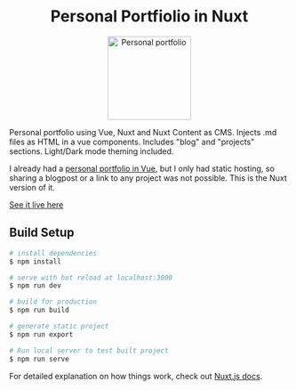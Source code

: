 <h1 align="center">
Personal Portfiolio in Nuxt
</h1>

<div align="center">
<img width="150" src="https://tepexic.com/pp.png" alt="Personal portfolio" />
</div>

Personal portfolio using Vue, Nuxt and Nuxt Content as CMS. Injects .md files as HTML in a vue components. Includes "blog" and "projects" sections. Light/Dark mode theming included.

I already had a [personal portfolio in Vue](https://github.com/Tepexic/tepexic), but I only had static hosting, so sharing a blogpost or a link to any project was not possible. This is the Nuxt version of  it.

[See it live here](https://tepexic.com)

## Build Setup

```bash
# install dependencies
$ npm install

# serve with hot reload at localhost:3000
$ npm run dev

# build for production
$ npm run build

# generate static project
$ npm run export

# Run local server to test built project
$ npm run serve
```

For detailed explanation on how things work, check out [Nuxt.js docs](https://nuxtjs.org).
